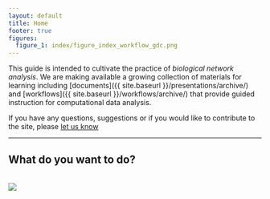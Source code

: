 ```yaml
---
layout: default
title: Home
footer: true
figures:
  figure_1: index/figure_index_workflow_gdc.png
---
```


This guide is intended to cultivate the practice of *biological network analysis*. We are making available a growing collection of materials for learning including [documents]({{ site.baseurl }}/presentations/archive/) and [workflows]({{ site.baseurl }}/workflows/archive/) that provide guided instruction for computational data analysis.

<div class="alert alert-info text-justify" role="alert">
  If you have any questions, suggestions or if you would like to contribute to the site, please <a href="https://groups.google.com/forum/#!forum/pathway-commons-help" target="_blank">let us know</a>
</div>

<hr/>

## What do you want to do?

<br/>

<div class="panel panel-default">
  <!-- <div class="panel-heading">
    <h3 class="panel-title">Pathway Enrichment</h3>
  </div> -->
  <div class="panel-body">
    <a href="{{ site.baseurl }}/workflows/pathway_enrichment_gdc/index/">
      <img src="{{ site.baseurl }}/{{ site.media_root }}{{ page.id }}/{{ page.figures.figure_1 }}" class="img-responsive super-duper-short" />
    </a>
  </div>
</div>
